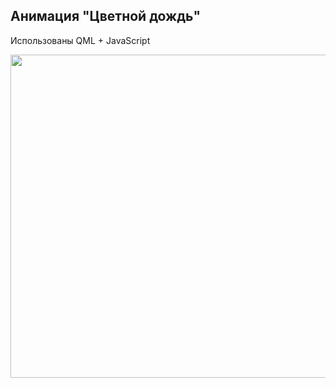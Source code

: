 ﻿## Анимация "Цветной дождь"
Использованы QML + JavaScript


<p align="center" >
<img src="https://github.com/sergeyerofeev/rain/tree/master/image/image1.png" width="656" height="517"/>
</p>
